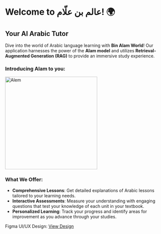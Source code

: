 # Welcome to عالم بن علّام! 🌍

## Your AI Arabic Tutor

Dive into the world of Arabic language learning with **Bin Alam World**! Our application harnesses the power of the **Alam model** and utilizes **Retrieval-Augmented Generation (RAG)** to provide an immersive study experience.

### Introducing Alam to you:
<img src="https://github.com/user-attachments/assets/c1d15d77-a2b8-4a94-9f84-5d1a3388bc7f" alt="Alem" width="300">

### What We Offer:
- **Comprehensive Lessons**: Get detailed explanations of Arabic lessons tailored to your learning needs.
- **Interactive Assessments**: Measure your understanding with engaging questions that test your knowledge of each unit in your textbook.
- **Personalized Learning**: Track your progress and identify areas for improvement as you advance through your studies.

Figma UI/UX Design: [View Design](https://www.figma.com/design/AAjcC53Jo7s6FcyTRWzXMe/%D8%B9%D8%A7%D9%84%D9%85-%D8%A8%D9%86-%D8%B9%D9%84%D8%A7%D9%85?node-id=0-1&t=N5GXWAmP6QtzfGw1-1)
